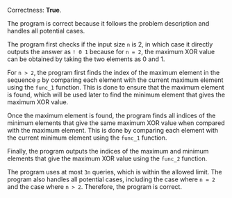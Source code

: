 Correctness: **True**.

The program is correct because it follows the problem description and handles all potential cases. 

The program first checks if the input size `n` is 2, in which case it directly outputs the answer as `! 0 1` because for `n = 2`, the maximum XOR value can be obtained by taking the two elements as 0 and 1.

For `n > 2`, the program first finds the index of the maximum element in the sequence `p` by comparing each element with the current maximum element using the `func_1` function. This is done to ensure that the maximum element is found, which will be used later to find the minimum element that gives the maximum XOR value.

Once the maximum element is found, the program finds all indices of the minimum elements that give the same maximum XOR value when compared with the maximum element. This is done by comparing each element with the current minimum element using the `func_1` function.

Finally, the program outputs the indices of the maximum and minimum elements that give the maximum XOR value using the `func_2` function.

The program uses at most `3n` queries, which is within the allowed limit. The program also handles all potential cases, including the case where `n = 2` and the case where `n > 2`. Therefore, the program is correct.